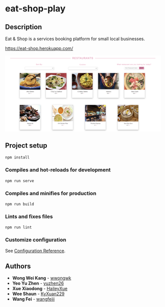 # eat-shop-play

## Description
Eat & Shop is a services booking platform for small local businesses.

https://eat-shop.herokuapp.com/

![photo_name](misc/eat.png)

## Project setup
```
npm install
```

### Compiles and hot-reloads for development
```
npm run serve
```

### Compiles and minifies for production
```
npm run build
```

### Lints and fixes files
```
npm run lint
```

### Customize configuration
See [Configuration Reference](https://cli.vuejs.org/config/).

## Authors

* **Wong Wei Kang** - [wwongwk](https://github.com/wwongwk)
* **Yeo Yu Zhen** - [yuzhen26](https://github.com/yuzhen26)
* **Xue Xiaodong** - [HaileyXue](https://github.com/HaileyXue)
* **Wee Shaun** - [KyXuan229](https://github.com/KyXuan229)
* **Wang Fei** - [wangfeiii](https://github.com/wangfeiii)
